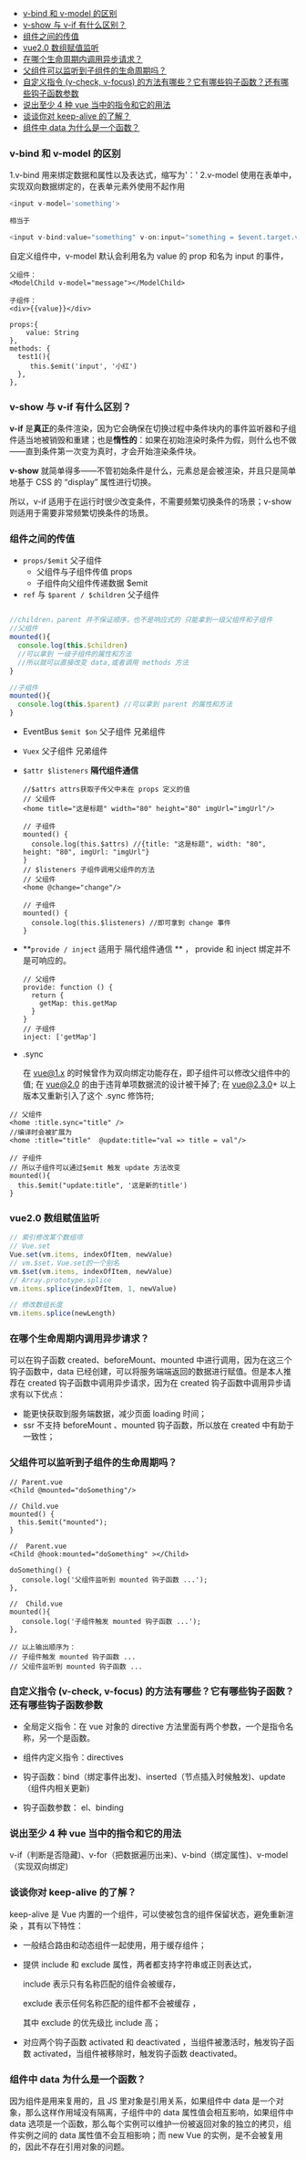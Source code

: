 <!-- TOC -->

- [v-bind 和 v-model 的区别](#v-bind-和-v-model-的区别)
- [v-show 与 v-if 有什么区别？](#v-show-与-v-if-有什么区别)
- [组件之间的传值](#组件之间的传值)
- [vue2.0 数组赋值监听](#vue20-数组赋值监听)
- [在哪个生命周期内调用异步请求？](#在哪个生命周期内调用异步请求)
- [父组件可以监听到子组件的生命周期吗？](#父组件可以监听到子组件的生命周期吗)
- [自定义指令 (v-check, v-focus) 的方法有哪些？它有哪些钩子函数？还有哪些钩子函数参数](#自定义指令-v-check-v-focus-的方法有哪些它有哪些钩子函数还有哪些钩子函数参数)
- [说出至少 4 种 vue 当中的指令和它的用法](#说出至少-4-种-vue-当中的指令和它的用法)
- [谈谈你对 keep-alive 的了解？](#谈谈你对-keep-alive-的了解)
- [组件中 data 为什么是一个函数？](#组件中-data-为什么是一个函数)

<!-- /TOC -->

### v-bind 和 v-model 的区别

1.v-bind 用来绑定数据和属性以及表达式，缩写为'：'
2.v-model 使用在表单中，实现双向数据绑定的，在表单元素外使用不起作用



```js
<input v-model='something'>
    
相当于

<input v-bind:value="something" v-on:input="something = $event.target.value">	
```

自定义组件中，v-model 默认会利用名为 value 的 prop 和名为 input 的事件，

```
父组件：
<ModelChild v-model="message"></ModelChild>

子组件：
<div>{{value}}</div>

props:{
    value: String
},
methods: {
  test1(){
     this.$emit('input', '小红')
  },
},
```



### v-show 与 v-if 有什么区别？

**v-if** 是**真正**的条件渲染，因为它会确保在切换过程中条件块内的事件监听器和子组件适当地被销毁和重建；也是**惰性的**：如果在初始渲染时条件为假，则什么也不做——直到条件第一次变为真时，才会开始渲染条件块。

**v-show** 就简单得多——不管初始条件是什么，元素总是会被渲染，并且只是简单地基于 CSS 的 “display” 属性进行切换。

所以，v-if 适用于在运行时很少改变条件，不需要频繁切换条件的场景；v-show 则适用于需要非常频繁切换条件的场景。

### 组件之间的传值

- `props/$emit` 父子组件
  - 父组件与子组件传值  props
  - 子组件向父组件传递数据 $emit
- `ref` 与 `$parent / $children` 父子组件

```js

//children，parent 并不保证顺序，也不是响应式的 只能拿到一级父组件和子组件
//父组件
mounted(){
  console.log(this.$children) 
  //可以拿到 一级子组件的属性和方法
  //所以就可以直接改变 data,或者调用 methods 方法
}

//子组件
mounted(){
  console.log(this.$parent) //可以拿到 parent 的属性和方法
}
```

- EventBus `$emit $on`   父子组件 兄弟组件

-  `Vuex`   父子组件 兄弟组件

- `$attr $listeners`   **隔代组件通信**

  ``` vue
  //$attrs attrs获取子传父中未在 props 定义的值
  // 父组件 
  <home title="这是标题" width="80" height="80" imgUrl="imgUrl"/>
  
  // 子组件
  mounted() {
    console.log(this.$attrs) //{title: "这是标题", width: "80", height: "80", imgUrl: "imgUrl"}
  }
  // $listeners 子组件调用父组件的方法
  // 父组件
  <home @change="change"/>
  
  // 子组件
  mounted() {
    console.log(this.$listeners) //即可拿到 change 事件
  }
  
  ```

- **`provide / inject` 适用于 隔代组件通信  ** ， provide 和 inject 绑定并不是可响应的。 

  ```
  // 父组件
  provide: function () {
    return {
      getMap: this.getMap
    }
  }
  // 子组件
  inject: ['getMap']
  ```

- .sync

  在 vue@1.x 的时候曾作为双向绑定功能存在，即子组件可以修改父组件中的值; 在 vue@2.0 的由于违背单项数据流的设计被干掉了; 在 vue@2.3.0+ 以上版本又重新引入了这个 .sync 修饰符;

```vue
// 父组件
<home :title.sync="title" />
//编译时会被扩展为
<home :title="title"  @update:title="val => title = val"/>

// 子组件
// 所以子组件可以通过$emit 触发 update 方法改变
mounted(){
  this.$emit("update:title", '这是新的title')
}
```



### vue2.0 数组赋值监听 

```js
// 索引修改某个数组项
// Vue.set
Vue.set(vm.items, indexOfItem, newValue)
// vm.$set，Vue.set的一个别名
vm.$set(vm.items, indexOfItem, newValue)
// Array.prototype.splice
vm.items.splice(indexOfItem, 1, newValue)
```

```js
// 修改数组长度
vm.items.splice(newLength)
```



### 在哪个生命周期内调用异步请求？

可以在钩子函数 created、beforeMount、mounted 中进行调用，因为在这三个钩子函数中，data 已经创建，可以将服务端端返回的数据进行赋值。但是本人推荐在 created 钩子函数中调用异步请求，因为在 created 钩子函数中调用异步请求有以下优点：

- 能更快获取到服务端数据，减少页面 loading 时间；
- ssr 不支持 beforeMount 、mounted 钩子函数，所以放在 created 中有助于一致性；

### 父组件可以监听到子组件的生命周期吗？

```vue
// Parent.vue
<Child @mounted="doSomething"/>
    
// Child.vue
mounted() {
  this.$emit("mounted");
}
```

```vue
//  Parent.vue
<Child @hook:mounted="doSomething" ></Child>

doSomething() {
   console.log('父组件监听到 mounted 钩子函数 ...');
},
    
//  Child.vue
mounted(){
   console.log('子组件触发 mounted 钩子函数 ...');
},    
    
// 以上输出顺序为：
// 子组件触发 mounted 钩子函数 ...
// 父组件监听到 mounted 钩子函数 ...     

```



### 自定义指令 (v-check, v-focus) 的方法有哪些？它有哪些钩子函数？还有哪些钩子函数参数

- 全局定义指令：在 vue 对象的 directive 方法里面有两个参数，一个是指令名称，另一个是函数。

- 组件内定义指令：directives

- 钩子函数：bind（绑定事件出发)、inserted（节点插入时候触发)、update（组件内相关更新)

- 钩子函数参数： el、binding

  

### 说出至少 4 种 vue 当中的指令和它的用法

v-if（判断是否隐藏)、v-for（把数据遍历出来)、v-bind（绑定属性)、v-model（实现双向绑定)

### 谈谈你对 keep-alive 的了解？

keep-alive 是 Vue 内置的一个组件，可以使被包含的组件保留状态，避免重新渲染 ，其有以下特性：

- 一般结合路由和动态组件一起使用，用于缓存组件；

- 提供 include 和 exclude 属性，两者都支持字符串或正则表达式，

   include 表示只有名称匹配的组件会被缓存，

   exclude 表示任何名称匹配的组件都不会被缓存 ，

   其中 exclude 的优先级比 include 高；

- 对应两个钩子函数 activated 和 deactivated ，当组件被激活时，触发钩子函数 activated，当组件被移除时，触发钩子函数 deactivated。

### 组件中 data 为什么是一个函数？

因为组件是用来复用的，且 JS 里对象是引用关系，如果组件中 data 是一个对象，那么这样作用域没有隔离，子组件中的 data 属性值会相互影响，如果组件中 data 选项是一个函数，那么每个实例可以维护一份被返回对象的独立的拷贝，组件实例之间的 data 属性值不会互相影响；而 new Vue 的实例，是不会被复用的，因此不存在引用对象的问题。